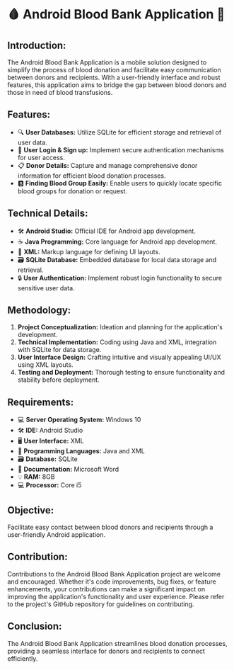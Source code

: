 # 🩸 Android Blood Bank Application 📱

## Introduction:
The Android Blood Bank Application is a mobile solution designed to simplify the process of blood donation and facilitate easy communication between donors and recipients. With a user-friendly interface and robust features, this application aims to bridge the gap between blood donors and those in need of blood transfusions.

## Features:
- 🔍 **User Databases:** Utilize SQLite for efficient storage and retrieval of user data.
- 🔐 **User Login & Sign up:** Implement secure authentication mechanisms for user access.
- 📋 **Donor Details:** Capture and manage comprehensive donor information for efficient blood donation processes.
- 🅱️ **Finding Blood Group Easily:** Enable users to quickly locate specific blood groups for donation or request.

## Technical Details:
- 🛠️ **Android Studio:** Official IDE for Android app development.
- ☕ **Java Programming:** Core language for Android app development.
- 📄 **XML:** Markup language for defining UI layouts.
- 🗃️ **SQLite Database:** Embedded database for local data storage and retrieval.
- 🔒 **User Authentication:** Implement robust login functionality to secure sensitive user data.

## Methodology:
1. **Project Conceptualization:** Ideation and planning for the application's development.
2. **Technical Implementation:** Coding using Java and XML, integration with SQLite for data storage.
3. **User Interface Design:** Crafting intuitive and visually appealing UI/UX using XML layouts.
4. **Testing and Deployment:** Thorough testing to ensure functionality and stability before deployment.

## Requirements:
- 💻 **Server Operating System:** Windows 10
- 🛠️ **IDE:** Android Studio
- 🖥️ **User Interface:** XML
- 💾 **Programming Languages:** Java and XML
- 🗃️ **Database:** SQLite
- 📝 **Documentation:** Microsoft Word
- 💡 **RAM:** 8GB
- 💻 **Processor:** Core i5

## Objective:
Facilitate easy contact between blood donors and recipients through a user-friendly Android application.

## Contribution:
Contributions to the Android Blood Bank Application project are welcome and encouraged. Whether it's code improvements, bug fixes, or feature enhancements, your contributions can make a significant impact on improving the application's functionality and user experience. Please refer to the project's GitHub repository for guidelines on contributing.

## Conclusion:
The Android Blood Bank Application streamlines blood donation processes, providing a seamless interface for donors and recipients to connect efficiently.
